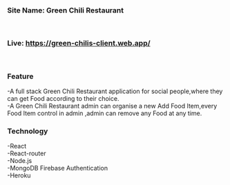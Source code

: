 ### Site Name: Green Chili Restaurant
<br>

### Live: https://green-chilis-client.web.app/
<br>

### Feature
-A full stack Green Chili Restaurant application for social people,where they can get Food according to their choice. 
<br>
-A Green Chili Restaurant admin can organise a new Add Food Item,every Food Item control in admin ,admin can remove any Food at any time.

### Technology
-React
<br/>
-React-router
<br/>
-Node.js 
<br/>
-MongoDB Firebase Authentication
<br/>
-Heroku
